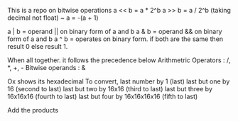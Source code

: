 This is a repo on bitwise operations
a << b = a * 2^b
a >> b = a / 2^b (taking decimal not float)
~ a = -(a + 1)

a | b = operand || on binary form of a and b
a & b = operand && on binary form of a and b
a ^ b = operates on binary form. if both are the same then result 0 else result 1.

When all together. it follows the precedence below
Arithmetric Operators : /, *, +, -
Bitwise operands : &

Ox shows its hexadecimal
To convert, last number by 1 (last)
last but one by 16 (second to last)
last but two by 16x16 (third to last)
last but three by 16x16x16 (fourth to last)
last but four by 16x16x16x16 (fifth to last)

Add the products
